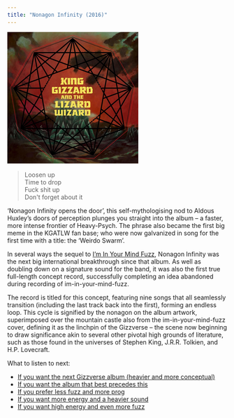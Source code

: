 ```yaml
---
title: "Nonagon Infinity (2016)"
---
```


![album cover of Nonagon Infinity](./cover.png)

> Loosen up  
> Time to drop  
> Fuck shit up  
> Don't forget about it

‘Nonagon Infinity opens the door’, this self-mythologising nod to Aldous Huxley’s doors of perception plunges you straight into the album – a faster, more intense frontier of Heavy-Psych. The phrase also became the first big meme in the KGATLW fan base; who were now galvanized in song for the first time with a title: the ‘Weirdo Swarm’.

In several ways the sequel to [I’m In Your Mind Fuzz](./im-in-your-mind-fuzz), Nonagon Infinity was the next big international breakthrough since that album. As well as doubling down on a signature sound for the band, it was also the first true full-length concept record, successfully completing an idea abandoned during recording of im-in-your-mind-fuzz.

The record is titled for this concept, featuring nine songs that all seamlessly transition (including the last track back into the first), forming an endless loop. This cycle is signified by the nonagon on the album artwork, superimposed over the mountain castle also from the im-in-your-mind-fuzz cover, defining it as the linchpin of the Gizzverse – the scene now beginning to draw significance akin to several other pivotal high grounds of literature, such as those found in the universes of Stephen King, J.R.R. Tolkien, and H.P. Lovecraft.

What to listen to next:

*   [If you want the next Gizzverse album (heavier and more conceptual)](./murder-of-the-universe)
*   [If you want the album that best precedes this](./im-in-your-mind-fuzz)
*   [If you prefer less fuzz and more prog](./polygondwanaland)
*   [If you want more energy and a heavier sound](./infest-the-rats-nest)
*   [If you want high energy and even more fuzz](./12-bar-bruise)
